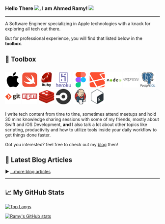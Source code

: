 ### Hello There <img src="https://raw.githubusercontent.com/MartinHeinz/MartinHeinz/master/wave.gif" width="30px">, I am Ahmed Ramy! <img src="https://emojis.slackmojis.com/emojis/images/1453827617/277/kylo_ren.png?1453827617" width="30px">

---

A Software Engineer specializing in Apple technologies with a knack for exploring all tech out there. 

But for professional experience, you will find that listed below in the **toolbox**.


🧰 Toolbox
---

<img src="https://github.com/devicons/devicon/blob/master/icons/apple/apple-original.svg" alt="Apple Eco-System Developer" width="50" height="50"/> <img src="https://github.com/devicons/devicon/blob/master/icons/swift/swift-original.svg" alt="Swift Evangelist" width="50" height="50"/> <img src="https://github.com/devicons/devicon/blob/master/icons/ruby/ruby-original-wordmark.svg" alt="Ruby Scripter" width="50" height="50"/> 
<img src="https://github.com/devicons/devicon/blob/master/icons/heroku/heroku-original-wordmark.svg" alt="Heroku Deployer" width="50" height="50"/> 
<img src="https://github.com/devicons/devicon/blob/master/icons/figma/figma-original.svg" alt="Figma Designer" width="50" height="50"/> <img src="https://github.com/devicons/devicon/blob/master/icons/laravel/laravel-plain.svg" alt="PHP Laravel Explorer" width="50" height="50"/> 
<img src="https://github.com/devicons/devicon/blob/master/icons/nodejs/nodejs-original-wordmark.svg" alt="NodeJS" width="50" height="50"/>
<img src="https://github.com/devicons/devicon/blob/master/icons/express/express-original-wordmark.svg" alt="ExpressJS" width="50" height="50"/>
<img src="https://github.com/devicons/devicon/blob/master/icons/postgresql/postgresql-original-wordmark.svg" alt="PostgreSQL" width="50" height="50"/>
<img src="https://github.com/devicons/devicon/blob/master/icons/git/git-original-wordmark.svg" alt="Git Lord" width="50" height="50"/>
<img src="https://github.com/devicons/devicon/blob/master/icons/npm/npm-original-wordmark.svg" alt="npm Utilizer" width="50" height="50"/>
<img src="https://github.com/devicons/devicon/blob/master/icons/redis/redis-original.svg" alt="Redis User" width="50" height="50"/>
<img src="https://github.com/devicons/devicon/blob/master/icons/circleci/circleci-plain.svg" alt="CircleCI" width="50" height="50"/>
<img src="https://github.com/devicons/devicon/blob/master/icons/jenkins/jenkins-original.svg" alt="Jenkins" width="50" height="50"/>
<img src="https://github.com/devicons/devicon/blob/master/icons/bash/bash-original.svg" alt="Bash Basher" width="50" height="50"/>
---

I write tech content from time to time, sometimes attend meetups and hold 30 mins knowledge sharing sessions with some of my friends, mostly about Swift and iOS Development, **and** I also talk a lot about other topics like scripting, productivity and how to utilize tools inside your daily workflow to get things done faster.

Got you interested? feel free to check out my [blog](https://ramy.hashnode.dev) then! 

📘 Latest Blog Articles
---
<!-- BLOG-POST-LIST:START -->

<!-- BLOG-POST-LIST:END -->

▶ [...more blog articles](https://ramy.hashnode.dev)

---

## &#x1f4c8; My GitHub Stats

[![Top Langs](https://github-readme-stats.vercel.app/api/top-langs/?username=aramy23&theme=radical)](https://github.com/anuraghazra/github-readme-stats)

[![Ramy's GitHub stats](https://github-readme-stats.vercel.app/api?username=aramy23&theme=radical)](https://github.com/anuraghazra/github-readme-stats)
